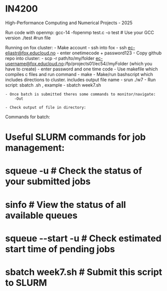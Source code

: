 # IN4200
High-Performance Computing and Numerical Projects - 2025


Run code with openmp:
gcc-14 -fopenmp test.c -o test  # Use your GCC version
./test #run file


Running on fox cluster:
    - Make account
    - ssh into fox
        - ssh ec-eliastr@fox.educloud.no
        - enter onetimecode + password123
    - Copy github repo into cluster:
        - scp -r path/to/my/folder ec-username@fox.educloud.no:/fp/projects01/ec54//myFolder (which you have to create)
        - enter password and one time code
    - Use makefile which compiles c files and run command
        - make
    - Make/run bashscript which includes directions to cluster. includes output file name
        - srun ./w7
    - Run script: sbatch <name>.sh , example 
        - sbatch week7.sh

    - Once batch is submitted theres some commands to monitor/navigate:
        -Out
    
    - Check output of file in directory:


Commands for batch:
# Useful SLURM commands for job management:
# squeue -u <username>          # Check the status of your submitted jobs
# sinfo                         # View the status of all available queues
# squeue --start -u <username>  # Check estimated start time of pending jobs
# sbatch week7.sh               # Submit this script to SLURM